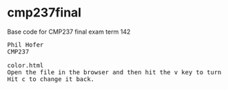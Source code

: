 # cmp237final
Base code for CMP237 final exam term 142

<pre>
Phil Hofer
CMP237

color.html
Open the file in the browser and then hit the v key to turn the page purple.
Hit c to change it back.
</pre>
